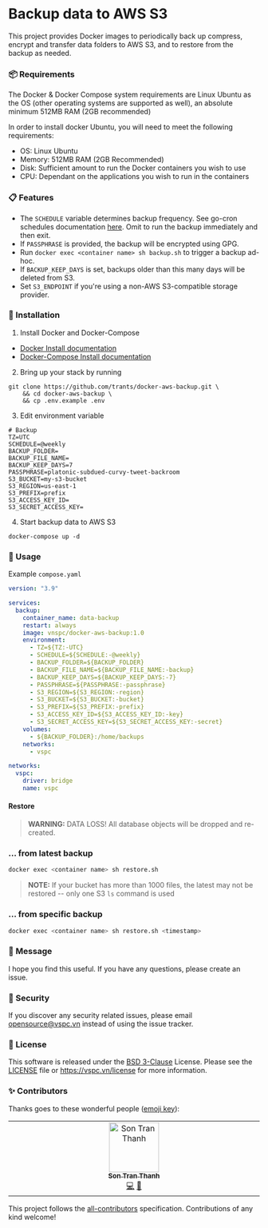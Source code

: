 # Backup data to AWS S3

This project provides Docker images to periodically back up compress, encrypt and transfer data folders to AWS S3, and to restore from the
backup as needed.

### 📦 Requirements

The Docker & Docker Compose system requirements are Linux Ubuntu as the OS (other operating systems are supported as
well), an absolute minimum 512MB RAM (2GB recommended)

In order to install docker Ubuntu, you will need to meet the following requirements:

- OS: Linux Ubuntu
- Memory: 512MB RAM (2GB Recommended)
- Disk: Sufficient amount to run the Docker containers you wish to use
- CPU: Dependant on the applications you wish to run in the containers

### 📋 Features

- The `SCHEDULE` variable determines backup frequency. See go-cron schedules
  documentation [here](http://godoc.org/github.com/robfig/cron#hdr-Predefined_schedules). Omit to run the backup
  immediately and then exit.
- If `PASSPHRASE` is provided, the backup will be encrypted using GPG.
- Run `docker exec <container name> sh backup.sh` to trigger a backup ad-hoc.
- If `BACKUP_KEEP_DAYS` is set, backups older than this many days will be deleted from S3.
- Set `S3_ENDPOINT` if you're using a non-AWS S3-compatible storage provider.

### 🔧 Installation

1. Install Docker and Docker-Compose

- [Docker Install documentation](https://docs.docker.com/install/)
- [Docker-Compose Install documentation](https://docs.docker.com/compose/install/)

2. Bring up your stack by running

```shell
git clone https://github.com/trants/docker-aws-backup.git \
    && cd docker-aws-backup \
    && cp .env.example .env
```

3. Edit environment variable

```dotenv
# Backup
TZ=UTC
SCHEDULE=@weekly
BACKUP_FOLDER=
BACKUP_FILE_NAME=
BACKUP_KEEP_DAYS=7
PASSPHRASE=platonic-subdued-curvy-tweet-backroom
S3_BUCKET=my-s3-bucket
S3_REGION=us-east-1
S3_PREFIX=prefix
S3_ACCESS_KEY_ID=
S3_SECRET_ACCESS_KEY=
```

4. Start backup data to AWS S3

```shell
docker-compose up -d
```

### 📝 Usage

Example `compose.yaml`

```yaml
version: "3.9"

services:
  backup:
    container_name: data-backup
    restart: always
    image: vnspc/docker-aws-backup:1.0
    environment:
      - TZ=${TZ:-UTC}
      - SCHEDULE=${SCHEDULE:-@weekly}
      - BACKUP_FOLDER=${BACKUP_FOLDER}
      - BACKUP_FILE_NAME=${BACKUP_FILE_NAME:-backup}
      - BACKUP_KEEP_DAYS=${BACKUP_KEEP_DAYS:-7}
      - PASSPHRASE=${PASSPHRASE:-passphrase}
      - S3_REGION=${S3_REGION:-region}
      - S3_BUCKET=${S3_BUCKET:-bucket}
      - S3_PREFIX=${S3_PREFIX:-prefix}
      - S3_ACCESS_KEY_ID=${S3_ACCESS_KEY_ID:-key}
      - S3_SECRET_ACCESS_KEY=${S3_SECRET_ACCESS_KEY:-secret}
    volumes:
      - ${BACKUP_FOLDER}:/home/backups
    networks:
      - vspc

networks:
  vspc:
    driver: bridge
    name: vspc
```

#### Restore

> **WARNING:** DATA LOSS! All database objects will be dropped and re-created.

### ... from latest backup

```sh
docker exec <container name> sh restore.sh
```

> **NOTE:** If your bucket has more than 1000 files, the latest may not be restored -- only one S3 `ls` command is used

### ... from specific backup

```sh
docker exec <container name> sh restore.sh <timestamp>
```

### 📨 Message

I hope you find this useful. If you have any questions, please create an issue.

### 🔐 Security

If you discover any security related issues, please email opensource@vspc.vn instead of using the issue tracker.

### 📖 License

This software is released under the [BSD 3-Clause][link-license] License. Please see the [LICENSE](LICENSE) file
or https://vspc.vn/license for more information.

### ✨ Contributors

Thanks goes to these wonderful people ([emoji key](https://allcontributors.org/docs/en/emoji-key)):

<!-- ALL-CONTRIBUTORS-LIST:START - Do not remove or modify this section -->
<!-- prettier-ignore-start -->
<!-- markdownlint-disable -->
<table>
  <td align="center" valign="top" width="14.28%">
    <a href="https://trants.me">
      <img src="https://avatars.githubusercontent.com/u/5866677?v=4?s=100" width="100px;" alt="Son Tran Thanh" />
      <br />
      <sub>
        <b>Son Tran Thanh</b>
      </sub>
    </a>
    <br />
    <a href="https://github.com/trants/docker-aws-backup/commits?author=trants" title="Code">💻</a>
    <a href="https://github.com/trants/docker-aws-backup/commits?author=trants" title="Documentation">📝</a>
  </td>
</table>

<!-- markdownlint-restore -->
<!-- prettier-ignore-end -->

<!-- ALL-CONTRIBUTORS-LIST:END -->

This project follows the [all-contributors](https://allcontributors.org) specification.
Contributions of any kind welcome!

[link-license]: https://opensource.org/license/bsd-3-clause
